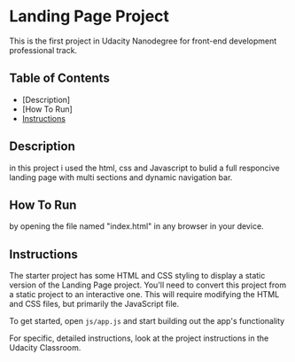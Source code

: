 # Landing Page Project
This is the first project in Udacity Nanodegree for front-end development professional track.

## Table of Contents
 * [Description]
 * [How To Run]
 * [Instructions](#instructions)


## Description
in this project i used the html, css and Javascript to bulid a full responcive landing page with multi sections and dynamic navigation bar.

## How To Run
by opening the file named "index.html" in any browser in your device.

## Instructions
The starter project has some HTML and CSS styling to display a static version of the Landing Page project. You'll need to convert this project from a static project to an interactive one. This will require modifying the HTML and CSS files, but primarily the JavaScript file.

To get started, open `js/app.js` and start building out the app's functionality

For specific, detailed instructions, look at the project instructions in the Udacity Classroom.
